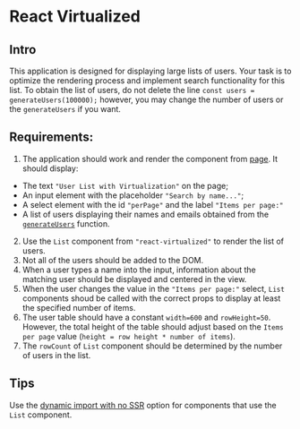 # React Virtualized

## Intro

This application is designed for displaying large lists of users.
Your task is to optimize the rendering process and implement search functionality for this list.
To obtain the list of users, do not delete the line `const users = generateUsers(100000);` however, you may change the number of users or the `generateUsers` if you want.

## Requirements:

1. The application should work and render the component from [page](./src/app/page.js). It should display:

- The text `"User List with Virtualization"` on the page;
- An input element with the placeholder `"Search by name..."`;
- A select element with the id `"perPage"` and the label `"Items per page:"`
- A list of users displaying their names and emails obtained from the [`generateUsers`](./src/app/utils/data.js) function.

2. Use the `List` component from `"react-virtualized"` to render the list of users.
3. Not all of the users should be added to the DOM.
4. When a user types a name into the input, information about the matching user should be displayed and centered in the view.
5. When the user changes the value in the `"Items per page:"` select, `List` components shoud be called with the correct props to display at least the specified number of items.
6. The user table should have a constant `width=600` and `rowHeight=50`. However, the total height of the table should adjust based on the `Items per page` value (`height = row height * number of items`).
7. The `rowCount` of `List` component should be determined by the number of users in the list.

## Tips

Use the [dynamic import with no SSR](https://nextjs.org/docs/pages/building-your-application/optimizing/lazy-loading#with-no-ssr) option for components that use the `List` component.
